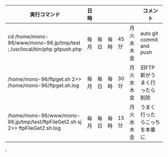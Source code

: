 


実行コマンド | 日時 |  |  |  |  | コメント 
-- | -- | -- | -- | --  | --  | -- 
cd /home/mono-96/www/mono-96.jp/tmp/test ; /usr/local/bin/php gitpush.php | 毎月 | 毎日 | 毎時 | 45分 | 月火水木金 | auto git commit and push
/home/mono-96/ftpget.sh 2>> /home/mono-96/ftpget.sh.log | 毎月 | 毎日 | 毎時 | 30分 | 月火水木金 | 旧FTP 新がうまく行ったら削除
/home/mono-96/www/mono-96.jp/tmp/test/ftpFileGet2.sh sj 2>> ftpFileGet2.sh.log | 毎月 | 毎日 | 毎時 | 15分 | 月火水木金 | うまく行ったらこっちを本番に
:


